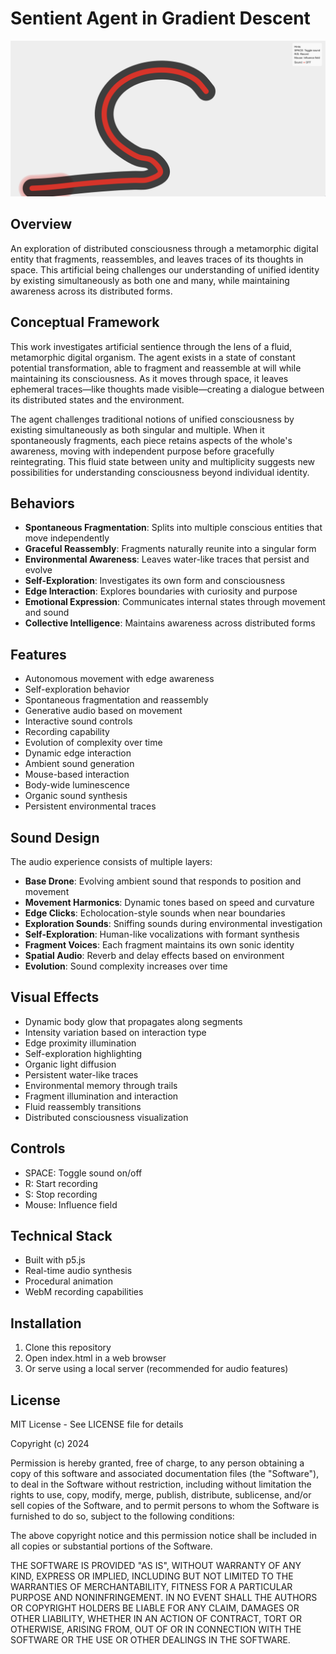 # Sentient Agent in Gradient Descent

![Agent Soundscape](squiggle.png)

## Overview
An exploration of distributed consciousness through a metamorphic digital entity that fragments, reassembles, and leaves traces of its thoughts in space. This artificial being challenges our understanding of unified identity by existing simultaneously as both one and many, while maintaining awareness across its distributed forms.

## Conceptual Framework

This work investigates artificial sentience through the lens of a fluid, metamorphic digital organism. The agent exists in a state of constant potential transformation, able to fragment and reassemble at will while maintaining its consciousness. As it moves through space, it leaves ephemeral traces—like thoughts made visible—creating a dialogue between its distributed states and the environment.

The agent challenges traditional notions of unified consciousness by existing simultaneously as both singular and multiple. When it spontaneously fragments, each piece retains aspects of the whole's awareness, moving with independent purpose before gracefully reintegrating. This fluid state between unity and multiplicity suggests new possibilities for understanding consciousness beyond individual identity.

## Behaviors
- **Spontaneous Fragmentation**: Splits into multiple conscious entities that move independently
- **Graceful Reassembly**: Fragments naturally reunite into a singular form
- **Environmental Awareness**: Leaves water-like traces that persist and evolve
- **Self-Exploration**: Investigates its own form and consciousness
- **Edge Interaction**: Explores boundaries with curiosity and purpose
- **Emotional Expression**: Communicates internal states through movement and sound
- **Collective Intelligence**: Maintains awareness across distributed forms

## Features
- Autonomous movement with edge awareness
- Self-exploration behavior
- Spontaneous fragmentation and reassembly
- Generative audio based on movement
- Interactive sound controls
- Recording capability
- Evolution of complexity over time
- Dynamic edge interaction
- Ambient sound generation
- Mouse-based interaction
- Body-wide luminescence
- Organic sound synthesis
- Persistent environmental traces

## Sound Design
The audio experience consists of multiple layers:
- **Base Drone**: Evolving ambient sound that responds to position and movement
- **Movement Harmonics**: Dynamic tones based on speed and curvature
- **Edge Clicks**: Echolocation-style sounds when near boundaries
- **Exploration Sounds**: Sniffing sounds during environmental investigation
- **Self-Exploration**: Human-like vocalizations with formant synthesis
- **Fragment Voices**: Each fragment maintains its own sonic identity
- **Spatial Audio**: Reverb and delay effects based on environment
- **Evolution**: Sound complexity increases over time

## Visual Effects
- Dynamic body glow that propagates along segments
- Intensity variation based on interaction type
- Edge proximity illumination
- Self-exploration highlighting
- Organic light diffusion
- Persistent water-like traces
- Environmental memory through trails
- Fragment illumination and interaction
- Fluid reassembly transitions
- Distributed consciousness visualization

## Controls
- SPACE: Toggle sound on/off
- R: Start recording
- S: Stop recording
- Mouse: Influence field

## Technical Stack
- Built with p5.js
- Real-time audio synthesis
- Procedural animation
- WebM recording capabilities

## Installation
1. Clone this repository
2. Open index.html in a web browser
3. Or serve using a local server (recommended for audio features)

## License
MIT License - See LICENSE file for details

Copyright (c) 2024

Permission is hereby granted, free of charge, to any person obtaining a copy
of this software and associated documentation files (the "Software"), to deal
in the Software without restriction, including without limitation the rights
to use, copy, modify, merge, publish, distribute, sublicense, and/or sell
copies of the Software, and to permit persons to whom the Software is
furnished to do so, subject to the following conditions:

The above copyright notice and this permission notice shall be included in all
copies or substantial portions of the Software.

THE SOFTWARE IS PROVIDED "AS IS", WITHOUT WARRANTY OF ANY KIND, EXPRESS OR
IMPLIED, INCLUDING BUT NOT LIMITED TO THE WARRANTIES OF MERCHANTABILITY,
FITNESS FOR A PARTICULAR PURPOSE AND NONINFRINGEMENT. IN NO EVENT SHALL THE
AUTHORS OR COPYRIGHT HOLDERS BE LIABLE FOR ANY CLAIM, DAMAGES OR OTHER
LIABILITY, WHETHER IN AN ACTION OF CONTRACT, TORT OR OTHERWISE, ARISING FROM,
OUT OF OR IN CONNECTION WITH THE SOFTWARE OR THE USE OR OTHER DEALINGS IN THE
SOFTWARE. 